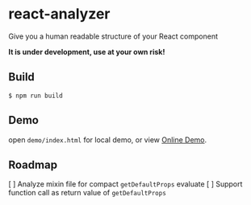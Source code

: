 # react-analyzer

Give you a human readable structure of your React component

**It is under development, use at your own risk!**

## Build

`$ npm run build`

## Demo

open `demo/index.html` for local demo, or view [Online Demo](https://jasonslyvia.github.io/react-analyzer/).

## Roadmap

[ ] Analyze mixin file for compact `getDefaultProps` evaluate
[ ] Support function call as return value of `getDefaultProps`
